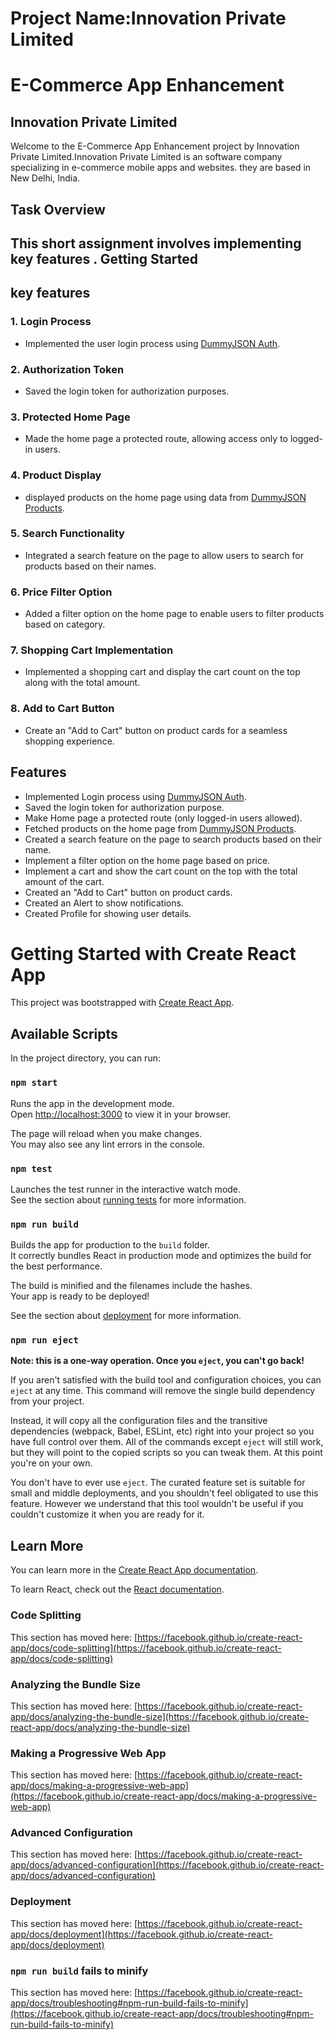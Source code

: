 # Project Name:Innovation Private Limited 

E-Commerce App Enhancement
==========================

Innovation Private Limited
--------------------------

Welcome to the E-Commerce App Enhancement project by Innovation Private Limited.Innovation Private Limited is an software company specializing in e-commerce mobile apps and websites. they are based in New Delhi, India.

Task Overview
-------------

This short assignment involves implementing key features .
Getting Started
---------------



key features
------------

### 1\. Login Process

*   Implemented the user login process using [DummyJSON Auth](https://dummyjson.com/docs/auth).

### 2\. Authorization Token

*   Saved the login token for authorization purposes.

### 3\. Protected Home Page

*   Made the home page a protected route, allowing access only to logged-in users.

### 4\. Product Display

*    displayed products on the home page using data from [DummyJSON Products](https://dummyjson.com/docs/products).

### 5\. Search Functionality

*   Integrated a search feature on the page to allow users to search for products based on their names.

### 6\. Price Filter Option

*   Added a filter option on the home page to enable users to filter products based on category.

### 7\. Shopping Cart Implementation

*   Implemented a shopping cart and display the cart count on the top along with the total amount.

### 8\. Add to Cart Button

*   Create an "Add to Cart" button on product cards for a seamless shopping experience.


## Features

- Implemented Login process using [DummyJSON Auth](https://dummyjson.com/docs/auth).
- Saved the login token for authorization purpose.
- Make Home page a protected route (only logged-in users allowed).
- Fetched products on the home page from [DummyJSON Products](https://dummyjson.com/docs/products).
- Created a search feature on the page to search products based on their name.
- Implement a filter option on the home page based on price.
- Implement a cart and show the cart count on the top with the total amount of the cart.
- Created an "Add to Cart" button on product cards.
- Created an Alert to show notifications.
- Created Profile for showing user details.



# Getting Started with Create React App

This project was bootstrapped with [Create React App](https://github.com/facebook/create-react-app).

## Available Scripts

In the project directory, you can run:

### `npm start`

Runs the app in the development mode.\
Open [http://localhost:3000](http://localhost:3000) to view it in your browser.

The page will reload when you make changes.\
You may also see any lint errors in the console.

### `npm test`

Launches the test runner in the interactive watch mode.\
See the section about [running tests](https://facebook.github.io/create-react-app/docs/running-tests) for more information.

### `npm run build`

Builds the app for production to the `build` folder.\
It correctly bundles React in production mode and optimizes the build for the best performance.

The build is minified and the filenames include the hashes.\
Your app is ready to be deployed!

See the section about [deployment](https://facebook.github.io/create-react-app/docs/deployment) for more information.

### `npm run eject`

**Note: this is a one-way operation. Once you `eject`, you can't go back!**

If you aren't satisfied with the build tool and configuration choices, you can `eject` at any time. This command will remove the single build dependency from your project.

Instead, it will copy all the configuration files and the transitive dependencies (webpack, Babel, ESLint, etc) right into your project so you have full control over them. All of the commands except `eject` will still work, but they will point to the copied scripts so you can tweak them. At this point you're on your own.

You don't have to ever use `eject`. The curated feature set is suitable for small and middle deployments, and you shouldn't feel obligated to use this feature. However we understand that this tool wouldn't be useful if you couldn't customize it when you are ready for it.

## Learn More

You can learn more in the [Create React App documentation](https://facebook.github.io/create-react-app/docs/getting-started).

To learn React, check out the [React documentation](https://reactjs.org/).

### Code Splitting

This section has moved here: [https://facebook.github.io/create-react-app/docs/code-splitting](https://facebook.github.io/create-react-app/docs/code-splitting)

### Analyzing the Bundle Size

This section has moved here: [https://facebook.github.io/create-react-app/docs/analyzing-the-bundle-size](https://facebook.github.io/create-react-app/docs/analyzing-the-bundle-size)

### Making a Progressive Web App

This section has moved here: [https://facebook.github.io/create-react-app/docs/making-a-progressive-web-app](https://facebook.github.io/create-react-app/docs/making-a-progressive-web-app)

### Advanced Configuration

This section has moved here: [https://facebook.github.io/create-react-app/docs/advanced-configuration](https://facebook.github.io/create-react-app/docs/advanced-configuration)

### Deployment

This section has moved here: [https://facebook.github.io/create-react-app/docs/deployment](https://facebook.github.io/create-react-app/docs/deployment)

### `npm run build` fails to minify

This section has moved here: [https://facebook.github.io/create-react-app/docs/troubleshooting#npm-run-build-fails-to-minify](https://facebook.github.io/create-react-app/docs/troubleshooting#npm-run-build-fails-to-minify)
